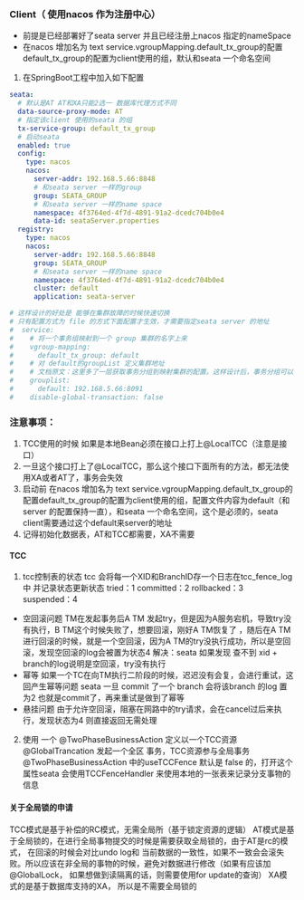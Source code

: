 ### Client（ 使用nacos 作为注册中心）
* 前提是已经部署好了seata server 并且已经注册上nacos 指定的nameSpace
* 在nacos 增加名为 text service.vgroupMapping.default_tx_group的配置default_tx_group的配置为client使用的组，默认和seata 一个命名空间
1. 在SpringBoot工程中加入如下配置
```yaml
seata:
  # 默认是AT AT和XA只能2选一 数据库代理方式不同 
  data-source-proxy-mode: AT
  # 指定该client 使用的seata 的组
  tx-service-group: default_tx_group
  # 启动seata
  enabled: true
  config:
    type: nacos
    nacos:
      server-addr: 192.168.5.66:8848
      # 和seata server 一样的group
      group: SEATA_GROUP
      # 和seata server 一样的name space
      namespace: 4f3764ed-4f7d-4891-91a2-dcedc704b0e4
      data-id: seataServer.properties
  registry:
    type: nacos
    nacos:
      server-addr: 192.168.5.66:8848
      group: SEATA_GROUP
      # 和seata server 一样的name space
      namespace: 4f3764ed-4f7d-4891-91a2-dcedc704b0e4
      cluster: default
      application: seata-server

# 这样设计的好处是 能够在集群故障的时候快速切换
# 只有配置方式为 file 的方式下面配置才生效，才需要指定seata server 的地址
#  service:
#    # 将一个事务组映射到一个 group 集群的名字上来
#    vgroup-mapping:
#      default_tx_group: default
#    # 对 default的groupList 定义集群地址
#    # 文档原文：这里多了一层获取事务分组到映射集群的配置。这样设计后，事务分组可以作为资源的逻辑隔离单位，出现某集群故障时可以快速failover，只切换对应分组，可以把故障缩减到服务级别，但前提也是你有足够server集群。
#    grouplist:
#      default: 192.168.5.66:8091
#    disable-global-transaction: false
```
### 注意事项：
1. TCC使用的时候 如果是本地Bean必须在接口上打上@LocalTCC（注意是接口）
2. 一旦这个接口打上了@LocalTCC，那么这个接口下面所有的方法，都无法使用XA或者AT了，事务会失效
3. 启动前 在nacos 增加名为 text service.vgroupMapping.default_tx_group的配置default_tx_group的配置为client使用的组，配置文件内容为default（和server 的配置保持一直），和seata 一个命名空间，这个是必须的，seata client需要通过这个default来server的地址
4. 记得初始化数据表，AT和TCC都需要，XA不需要
#### TCC
1. tcc控制表的状态
tcc 会将每一个XID和BranchID存一个日志在tcc_fence_log中 并记录状态更新状态
tried：1
committed：2
rollbacked：3
suspended：4
* 空回滚问题
TM在发起事务后A TM 发起try，但是因为A服务宕机，导致try没有执行，B TM这个时候失败了，想要回滚，刚好A TM恢复了
，随后在A TM进行回滚的时候，就是一个空回滚，因为A TM的try没执行成功，所以是空回滚，发现空回滚的log会被置为状态4
解决：seata 如果发现 查不到 xid + branch的log说明是空回滚，try没有执行
* 幂等
如果一个TC在向TM执行二阶段的时候，迟迟没有会复，会进行重试，这回产生幂等问题
seata 一旦 commit 了一个 branch 会将该branch 的log 置为2 也就是commit了，再来重试是做到了幂等
* 悬挂问题
由于允许空回滚，阻塞在网路中的try请求，会在cancel过后来执行，发现状态为4 则直接返回无需处理
2. 使用
一个 @TwoPhaseBusinessAction 定义以一个TCC资源
@GlobalTrancation 发起一个全区 事务，TCC资源参与全局事务
@TwoPhaseBusinessAction  中的useTCCFence 默认是 false 的，打开这个属性seata 会使用TCCFenceHandler 来使用本地的一张表来记录分支事物的信息

#### 关于全局锁的申请
TCC模式是基于补偿的RC模式，无需全局所（基于锁定资源的逻辑）
AT模式是基于全局锁的，在进行全局事物提交的时候是需要获取全局锁的，由于AT是rc的模式， 在回滚的时候会对比undo log和 当前数据的一致性，如果不一致会会滚失败。所以应该在非全局的事物的时候，避免对数据进行修改（如果有应该加@GlobalLock， 如果想做到读隔离的话，则需要使用for update的查询）
XA模式的是基于数据库支持的XA， 所以是不需要全局锁的